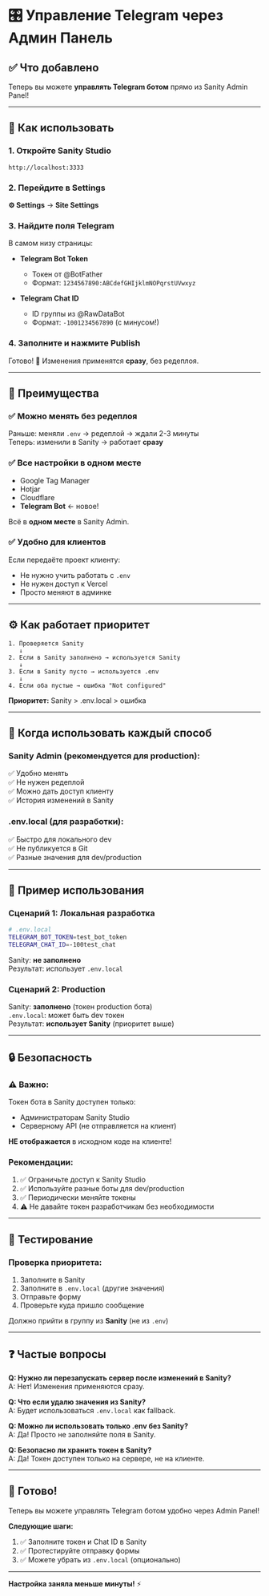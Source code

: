# 🎛️ Управление Telegram через Админ Панель

## ✅ Что добавлено

Теперь вы можете **управлять Telegram ботом** прямо из Sanity Admin Panel!

---

## 🚀 Как использовать

### 1. Откройте Sanity Studio

```
http://localhost:3333
```

### 2. Перейдите в Settings

**⚙️ Settings** → **Site Settings**

### 3. Найдите поля Telegram

В самом низу страницы:

- **Telegram Bot Token**
  - Токен от @BotFather
  - Формат: `1234567890:ABCdefGHIjklmNOPqrstUVwxyz`
  
- **Telegram Chat ID**
  - ID группы из @RawDataBot
  - Формат: `-1001234567890` (с минусом!)

### 4. Заполните и нажмите Publish

Готово! 🎉 Изменения применятся **сразу**, без редеплоя.

---

## 🎯 Преимущества

### ✅ Можно менять без редеплоя

Раньше: меняли `.env` → редеплой → ждали 2-3 минуты  
Теперь: изменили в Sanity → работает **сразу**

### ✅ Все настройки в одном месте

- Google Tag Manager
- Hotjar
- Cloudflare
- **Telegram Bot** ← новое!

Всё в **одном месте** в Sanity Admin.

### ✅ Удобно для клиентов

Если передаёте проект клиенту:
- Не нужно учить работать с `.env`
- Не нужен доступ к Vercel
- Просто меняют в админке

---

## ⚙️ Как работает приоритет

```
1. Проверяется Sanity
   ↓
2. Если в Sanity заполнено → используется Sanity
   ↓
3. Если в Sanity пусто → используется .env
   ↓
4. Если оба пустые → ошибка "Not configured"
```

**Приоритет:** Sanity > .env.local > ошибка

---

## 🔄 Когда использовать каждый способ

### Sanity Admin (рекомендуется для production):
✅ Удобно менять  
✅ Не нужен редеплой  
✅ Можно дать доступ клиенту  
✅ История изменений в Sanity

### .env.local (для разработки):
✅ Быстро для локального dev  
✅ Не публикуется в Git  
✅ Разные значения для dev/production

---

## 📝 Пример использования

### Сценарий 1: Локальная разработка

```bash
# .env.local
TELEGRAM_BOT_TOKEN=test_bot_token
TELEGRAM_CHAT_ID=-100test_chat
```

Sanity: **не заполнено**  
Результат: использует `.env.local`

### Сценарий 2: Production

Sanity: **заполнено** (токен production бота)  
`.env.local`: может быть dev токен  
Результат: **использует Sanity** (приоритет выше)

---

## 🔒 Безопасность

### ⚠️ Важно:

Токен бота в Sanity доступен только:
- Администраторам Sanity Studio
- Серверному API (не отправляется на клиент)

**НЕ отображается** в исходном коде на клиенте!

### Рекомендации:

1. ✅ Ограничьте доступ к Sanity Studio
2. ✅ Используйте разные боты для dev/production
3. ✅ Периодически меняйте токены
4. ⚠️ Не давайте токен разработчикам без необходимости

---

## 🧪 Тестирование

### Проверка приоритета:

1. Заполните в Sanity
2. Заполните в `.env.local` (другие значения)
3. Отправьте форму
4. Проверьте куда пришло сообщение

Должно прийти в группу из **Sanity** (не из `.env`)

---

## ❓ Частые вопросы

**Q: Нужно ли перезапускать сервер после изменений в Sanity?**  
A: Нет! Изменения применяются сразу.

**Q: Что если удалю значения из Sanity?**  
A: Будет использоваться `.env.local` как fallback.

**Q: Можно ли использовать только .env без Sanity?**  
A: Да! Просто не заполняйте поля в Sanity.

**Q: Безопасно ли хранить токен в Sanity?**  
A: Да! Токен доступен только на сервере, не на клиенте.

---

## 🎉 Готово!

Теперь вы можете управлять Telegram ботом удобно через Admin Panel!

**Следующие шаги:**
1. ✅ Заполните токен и Chat ID в Sanity
2. ✅ Протестируйте отправку формы
3. ✅ Можете убрать из `.env.local` (опционально)

---

**Настройка заняла меньше минуты!** ⚡

